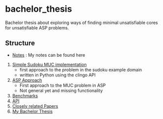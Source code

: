 # bachelor_thesis

Bachelor thesis about exploring ways of finding minimal unsatisfiable cores for unsatisfiable ASP problems.

## Structure

+ [Notes](notes/) : My notes can be found here
1. [Simple Sudoku MUC implementation](sudoku_muc/)
    + first approach to the problem in the sudoku example domain
    + written in Python using the clingo API
2. [ASP Approach](asp_approach/)
    + First approach to the MUC problem in ASP
    + Not general yet and missing functionality
3. [Benchmarks](benchmarks/)
4. [API](sudoku_muc/api.py)
5. [Closely related Papers](papers/)
6. [My Bachelor Thesis](https://www.overleaf.com/read/ztcjbrpyjzxs)
